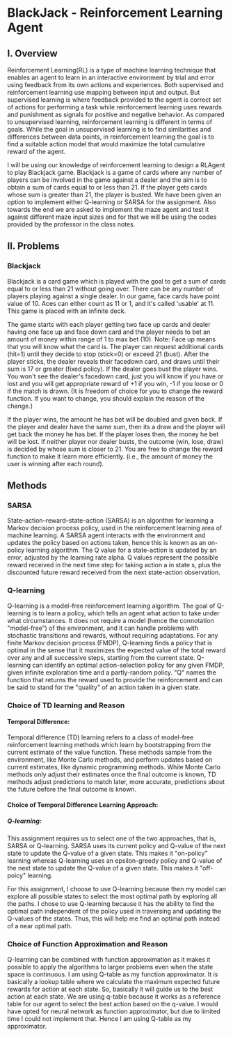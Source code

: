 # BlackJack - Reinforcement Learning Agent


## I. Overview

Reinforcement Learning(RL) is a type of machine learning technique that enables an agent to learn in an interactive environment by trial and error using feedback from its own actions and experiences. Both supervised and reinforcement learning use mapping between input and output. But supervised learning is where feedback provided to the agent is correct set of actions for performing a task while reinforcement learning uses rewards and punishment as signals for positive and negative behavior. As compared to unsupervised learning, reinforcement learning is different in terms of goals. While the goal in unsupervised learning is to find similarities and differences between data points, in reinforcement learning the goal is to find a suitable action model that would maximize the total cumulative reward of the agent.

I will be using our knowledge of reinforcement learning to design a RLAgent to play Blackjack game.  Blackjack is a game of cards where any number of players can be involved in the game against a dealer and the aim is to obtain a sum of cards equal to or less than 21. If the player gets cards whose sum is greater than 21, the player is busted. We have been given an option to implement either Q-learning or SARSA for the assignment. Also towards the end we are asked to implement the maze agent and test it against different maze input sizes and for that we will be using the codes provided by the professor in the class notes. 





## II. Problems

### Blackjack

Blackjack is a card game which is played with the goal to get a sum of cards equal to or less than 21 without going over. There can be any number of players playing against a single dealer. In our game, face cards have point value of 10. Aces can either count as 11 or 1, and it's called 'usable' at 11. This game is placed with an infinite deck. 

The game starts with each player getting two face up cards and dealer having one face up and face down card and the player needs to bet an amount of money within range of 1 to max bet (10). Note: Face up means that you will know what the card is.
The player can request additional cards (hit=1) until they decide to stop (stick=0) or exceed 21 (bust). After the player sticks, the dealer reveals their facedown card, and draws until their sum is 17 or greater (fixed policy). If the dealer goes bust the player wins. You won't see the dealer's facedown card, just you will know if you have or lost and you will get appropriate reward of +1 if you win, -1 if you loose or 0 if the match is drawn. (It is freedom of choice for you to change the reward function. If you want to change, you should explain the reason of the change.)

If the player wins, the amount he has bet will be doubled and given back. If the player and dealer have the same sum, then its a draw and the player will get back the money he has bet. If the player loses then, the money he bet will be lost. If neither player nor dealer busts, the outcome (win, lose, draw) is decided by whose sum is closer to 21. You are free to change the reward function to make it learn more efficiently. (i.e., the amount of money the user is winning after each round).

## Methods

### SARSA

State–action–reward–state–action (SARSA) is an algorithm for learning a Markov decision process policy, used in the reinforcement learning area of machine learning. A SARSA agent interacts with the environment and updates the policy based on actions taken, hence this is known as an on-policy learning algorithm. The Q value for a state-action is updated by an error, adjusted by the learning rate alpha. Q values represent the possible reward received in the next time step for taking action a in state s, plus the discounted future reward received from the next state-action observation.


### Q-learning

Q-learning is a model-free reinforcement learning algorithm. The goal of Q-learning is to learn a policy, which tells an agent what action to take under what circumstances. It does not require a model (hence the connotation "model-free") of the environment, and it can handle problems with stochastic transitions and rewards, without requiring adaptations. For any finite Markov decision process (FMDP), Q-learning finds a policy that is optimal in the sense that it maximizes the expected value of the total reward over any and all successive steps, starting from the current state. Q-learning can identify an optimal action-selection policy for any given FMDP, given infinite exploration time and a partly-random policy. "Q" names the function that returns the reward used to provide the reinforcement and can be said to stand for the "quality" of an action taken in a given state.


### Choice of TD learning and Reason

#### Temporal Difference:

Temporal difference (TD) learning refers to a class of model-free reinforcement learning methods which learn by bootstrapping from the current estimate of the value function. These methods sample from the environment, like Monte Carlo methods, and perform updates based on current estimates, like dynamic programming methods. While Monte Carlo methods only adjust their estimates once the final outcome is known, TD methods adjust predictions to match later, more accurate, predictions about the future before the final outcome is known. 

#### Choice of Temporal Difference Learning Approach:

##### Q-learning: 

This assignment requires us to select one of the two approaches, that is, SARSA or Q-learning. 
SARSA uses its current policy and Q-value of the next state to update the Q-value of a given state. This makes it "on-policy" learning whereas Q-learning uses an epsilon-greedy policy and Q-value of the next state to update the Q-value of a given state. This makes it "off-poicy" learning.

For this assignment, I choose to use Q-learning because then my model can explore all possible states to select the most optimal path by exploring all the paths. I chose to use Q-learning because it has the ability to find the optimal path independent of the policy used in traversing and updating the Q-values of the states. Thus, this will help me find an optimal path instead of a near optimal path.



### Choice of Function Approximation and Reason

Q-learning can be combined with function approximation as it makes it possible to apply the algorithms to larger problems even when the state space is continuous. I am using Q-table as my function approximator. It is basically a lookup table where we calculate the maximum expected future rewards for action at each state. So, basically it will guide us to the best action at each state. We are using q-table because it works as a reference table for our agent to select the best action based on the q-value. I would have opted for neural network as function approximator, but due to limited time I could not implement that. Hence I am using Q-table as my approximator.

